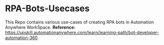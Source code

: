 # RPA-Bots-Usecases
This Repo contains various use-cases of creating RPA bots in Automation Anywhere WorkSpace.
**Reference:**
https://upskill.automationanywhere.com/learn/learning-path/bot-developer-automation-360
